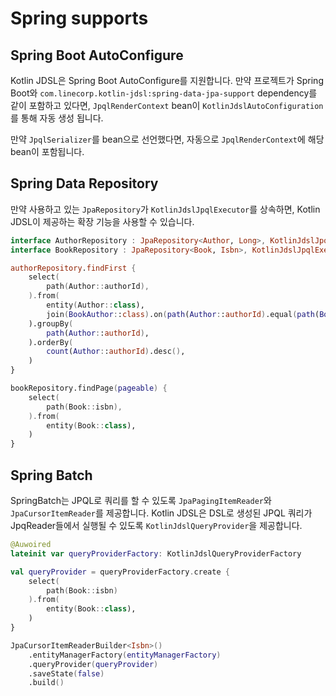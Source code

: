 # Spring supports

## Spring Boot AutoConfigure

Kotlin JDSL은 Spring Boot AutoConfigure를 지원합니다.
만약 프로젝트가 Spring Boot와 `com.linecorp.kotlin-jdsl:spring-data-jpa-support` dependency를 같이 포함하고 있다면, `JpqlRenderContext` bean이 `KotlinJdslAutoConfiguration`를 통해 자동 생성 됩니다.

만약 `JpqlSerializer`를 bean으로 선언했다면, 자동으로 `JpqlRenderContext`에 해당 bean이 포함됩니다.

## Spring Data Repository

만약 사용하고 있는 `JpaRepository`가 `KotlinJdslJpqlExecutor`를 상속하면, Kotlin JDSL이 제공하는 확장 기능을 사용할 수 있습니다.

```kotlin
interface AuthorRepository : JpaRepository<Author, Long>, KotlinJdslJpqlExecutor
interface BookRepository : JpaRepository<Book, Isbn>, KotlinJdslJpqlExecutor

authorRepository.findFirst {
    select(
        path(Author::authorId),
    ).from(
        entity(Author::class),
        join(BookAuthor::class).on(path(Author::authorId).equal(path(BookAuthor::authorId))),
    ).groupBy(
        path(Author::authorId),
    ).orderBy(
        count(Author::authorId).desc(),
    )
}

bookRepository.findPage(pageable) {
    select(
        path(Book::isbn),
    ).from(
        entity(Book::class),
    )
}
```

## Spring Batch

SpringBatch는 JPQL로 쿼리를 할 수 있도록 `JpaPagingItemReader`와 `JpaCursorItemReader`를 제공합니다.
Kotlin JDSL은 DSL로 생성된 JPQL 쿼리가 JpqReader들에서 실행될 수 있도록 `KotlinJdslQueryProvider`을 제공합니다.

```kotlin
@Auwoired
lateinit var queryProviderFactory: KotlinJdslQueryProviderFactory

val queryProvider = queryProviderFactory.create {
    select(
        path(Book::isbn)
    ).from(
        entity(Book::class),
    )
}

JpaCursorItemReaderBuilder<Isbn>()
    .entityManagerFactory(entityManagerFactory)
    .queryProvider(queryProvider)
    .saveState(false)
    .build()
```
